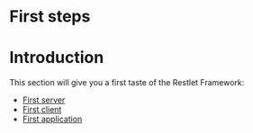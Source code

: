First steps
===========

Introduction
============

This section will give you a first taste of the Restlet Framework:

-   [First
    server](/learn/guide/2.0#/13-restlet/21-restlet/318-restlet/319-restlet.html "First server")
-   [First
    client](/learn/guide/2.0#/13-restlet/21-restlet/318-restlet/320-restlet.html "First client")
-   [First
    application](/learn/guide/2.0#/13-restlet/21-restlet/318-restlet/303-restlet.html "First application")

